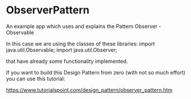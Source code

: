 # ObserverPattern
An example app which uses and explains the Pattern Observer - Observable

In this case we are using the classes of these libraries:
import java.util.Observable;
import java.util.Observer;

that have already some functionality implemented.

If you want to build this Design Pattern from zero (with not so much effort) you can use this tutorial:

https://www.tutorialspoint.com/design_pattern/observer_pattern.htm

